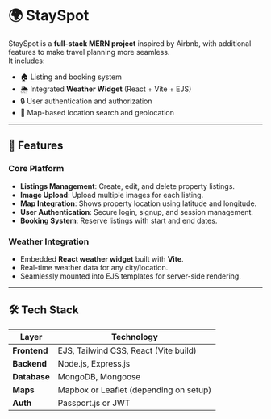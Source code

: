# 🌍 StaySpot

StaySpot is a **full-stack MERN project** inspired by Airbnb, with additional features to make travel planning more seamless.  
It includes:

- 🏠 Listing and booking system
- 🌦 Integrated **Weather Widget** (React + Vite + EJS)
- 🔒 User authentication and authorization
- 📍 Map-based location search and geolocation

---

## 🚀 Features

### Core Platform

- **Listings Management**: Create, edit, and delete property listings.
- **Image Upload**: Upload multiple images for each listing.
- **Map Integration**: Shows property location using latitude and longitude.
- **User Authentication**: Secure login, signup, and session management.
- **Booking System**: Reserve listings with start and end dates.

### Weather Integration

- Embedded **React weather widget** built with **Vite**.
- Real-time weather data for any city/location.
- Seamlessly mounted into EJS templates for server-side rendering.

---

## 🛠 Tech Stack

| Layer        | Technology                             |
| ------------ | -------------------------------------- |
| **Frontend** | EJS, Tailwind CSS, React (Vite build)  |
| **Backend**  | Node.js, Express.js                    |
| **Database** | MongoDB, Mongoose                      |
| **Maps**     | Mapbox or Leaflet (depending on setup) |
| **Auth**     | Passport.js or JWT                     |
